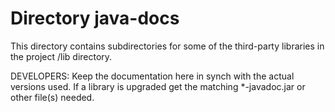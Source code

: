 # Directory java-docs

This directory contains subdirectories for some of the
third-party libraries in the project /lib directory.

DEVELOPERS: Keep the documentation here in synch with
the actual versions used. If a library is upgraded get
the matching *-javadoc.jar or other file(s) needed.
